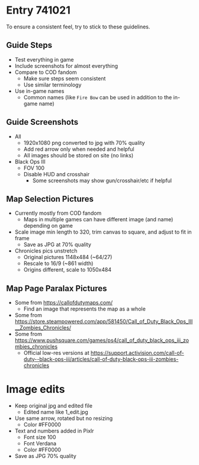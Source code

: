 # Entry 741021

To ensure a consistent feel, try to stick to these guidelines.

## Guide Steps

+ Test everything in game
+ Include screenshots for almost everything
+ Compare to COD fandom
    + Make sure steps seem consistent
    + Use similar terminology
+ Use in-game names
    + Common names (like `Fire Bow` can be used in addition to the in-game name)

## Guide Screenshots

+ All
    + 1920x1080 png converted to jpg with 70% quality
    + Add red arrow only when needed and helpful
    + All images should be stored on site (no links)
+ Black Ops III
    + FOV 100
    + Disable HUD and crosshair
        + Some screenshots may show gun/crosshair/etc if helpful

## Map Selection Pictures

+ Currently mostly from COD fandom
    + Maps in multiple games can have different image (and name) depending on game
+ Scale image min length to 320, trim canvas to square, and adjust to fit in frame
    + Save as JPG at 70% quality
+ Chronicles pics unstretch
    + Original pictures 1148x484 (~64/27)
    + Rescale to 16/9 (~861 width)
    + Origins different, scale to 1050x484

## Map Page Paralax Pictures

+ Some from https://callofdutymaps.com/
    + Find an image that represents the map as a whole
+ Some from https://store.steampowered.com/app/581450/Call_of_Duty_Black_Ops_III__Zombies_Chronicles/
+ Some from https://www.pushsquare.com/games/ps4/call_of_duty_black_ops_iii_zombies_chronicles
    + Official low-res versions at https://support.activision.com/call-of-duty--black-ops-iii/articles/call-of-duty-black-ops-iii-zombies-chronicles

# Image edits

+ Keep original jpg and edited file
    + Edited name like 1_edit.jpg
+ Use same arrow, rotated but no resizing
    + Color #FF0000
+ Text and numbers added in Pixlr
    + Font size 100
    + Font Verdana
    + Color #FF0000
+ Save as JPG 70% quality